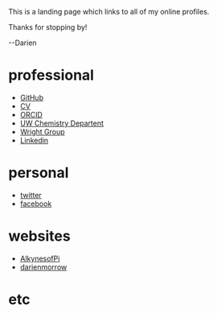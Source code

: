 This is a landing page which links to all of my online profiles.

Thanks for stopping by!

--Darien

# professional

- [GitHub](https://github.com/darienmorrow)
- [CV](https://github.com/darienmorrow/CV/blob/master/CV.pdf)
- [ORCID](orcid.org/0000-0002-8922-8049)
- [UW Chemistry Departent](https://www.chem.wisc.edu/users/dmorrow3)
- [Wright Group](https://wright.chem.wisc.edu/content/darien-morrow)
- [Linkedin](https://www.linkedin.com/in/darien-morrow-853559a1)

# personal

- [twitter](http://twitter.com/darienmorrow)
- [facebook](https://www.facebook.com/DarienMorrow)

# websites

- [AlkynesofPi](https://alkynesofpi.wordpress.com/)
- [darienmorrow](http://darienmorrow.com)

# etc
